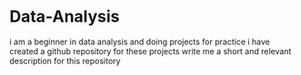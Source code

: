 # Data-Analysis
i am a beginner in data analysis and doing projects for practice i have created a github repository for these projects write me a short and relevant description for this repository
